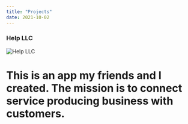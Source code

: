 ```yaml
---
title: "Projects"
date: 2021-10-02
---
```


### Help LLC

![Help LLC](https://user-images.githubusercontent.com/47620535/135741110-f3a01bf7-6884-4f48-806b-5188b04410db.png)

# This is an app my friends and I created. The mission is to connect service producing business with customers. 
